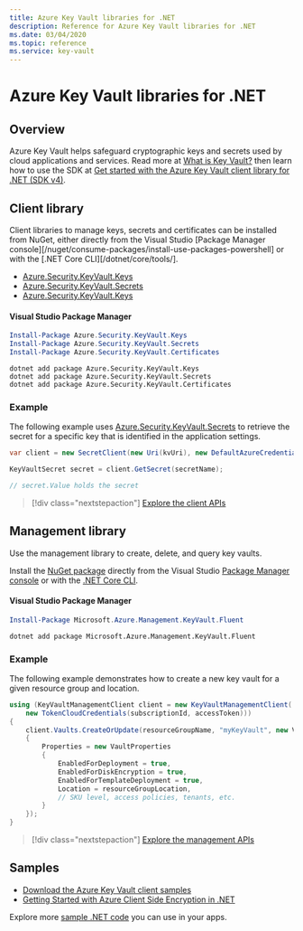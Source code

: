 ```yaml
---
title: Azure Key Vault libraries for .NET
description: Reference for Azure Key Vault libraries for .NET
ms.date: 03/04/2020
ms.topic: reference
ms.service: key-vault
---
```


# Azure Key Vault libraries for .NET

## Overview

Azure Key Vault helps safeguard cryptographic keys and secrets used by cloud applications and services.  Read more at [What is Key Vault?](/azure/key-vault/key-vault-whatis,) then learn how to use the SDK at [Get started with the Azure Key Vault client library for .NET (SDK v4)](/azure/key-vault/quick-create-net).

## Client library

Client libraries to manage keys, secrets and certificates can be installed from NuGet, either directly from the Visual Studio [Package Manager console][/nuget/consume-packages/install-use-packages-powershell] or with the [.NET Core CLI][/dotnet/core/tools/].
- [Azure.Security.KeyVault.Keys](https://www.nuget.org/packages/Azure.Security.KeyVault.Keys/)
- [Azure.Security.KeyVault.Secrets](https://www.nuget.org/packages/Azure.Security.KeyVault.Secrets/)
- [Azure.Security.KeyVault.Keys](https://www.nuget.org/packages/Azure.Security.KeyVault.Certificates/)

#### Visual Studio Package Manager

```powershell
Install-Package Azure.Security.KeyVault.Keys
Install-Package Azure.Security.KeyVault.Secrets
Install-Package Azure.Security.KeyVault.Certificates
```

```dotnetcli
dotnet add package Azure.Security.KeyVault.Keys
dotnet add package Azure.Security.KeyVault.Secrets
dotnet add package Azure.Security.KeyVault.Certificates
```

### Example

The following example uses [Azure.Security.KeyVault.Secrets](https://www.nuget.org/packages/Azure.Security.KeyVault.Secrets/) to retrieve the secret for a specific key that is identified in the application settings.

```csharp
var client = new SecretClient(new Uri(kvUri), new DefaultAzureCredential());

KeyVaultSecret secret = client.GetSecret(secretName);

// secret.Value holds the secret
```

> [!div class="nextstepaction"]
> [Explore the client APIs](/dotnet/api/overview/azure/keyvault/client)

## Management library

Use the management library to create, delete, and query key vaults.

Install the [NuGet package](https://www.nuget.org/packages/Microsoft.Azure.Management.KeyVault.Fluent) directly from the Visual Studio [Package Manager console][PackageManager] or with the [.NET Core CLI][DotNetCLI].

#### Visual Studio Package Manager

```powershell
Install-Package Microsoft.Azure.Management.KeyVault.Fluent
```

```dotnetcli
dotnet add package Microsoft.Azure.Management.KeyVault.Fluent
```

### Example

The following example demonstrates how to create a new key vault for a given resource group and location.

```csharp
using (KeyVaultManagementClient client = new KeyVaultManagementClient(
    new TokenCloudCredentials(subscriptionId, accessToken)))
{
    client.Vaults.CreateOrUpdate(resourceGroupName, "myKeyVault", new VaultCreateOrUpdateParameters
    {
        Properties = new VaultProperties
        {
            EnabledForDeployment = true,
            EnabledForDiskEncryption = true,
            EnabledForTemplateDeployment = true,
            Location = resourceGroupLocation,
            // SKU level, access policies, tenants, etc.
        }
    });
}
```

> [!div class="nextstepaction"]
> [Explore the management APIs](/dotnet/api/overview/azure/keyvault/management)

## Samples

* [Download the Azure Key Vault client samples](https://www.microsoft.com/download/details.aspx?id=45343)
* [Getting Started with Azure Client Side Encryption in .NET](https://azure.microsoft.com/resources/samples/storage-dotnet-client-side-encryption/)


Explore more [sample .NET code](https://azure.microsoft.com/resources/samples/?platform=dotnet) you can use in your apps.

[PackageManager]: https://docs.microsoft.com/nuget/tools/package-manager-console
[DotNetCLI]: https://docs.microsoft.com/dotnet/core/tools/dotnet-add-package
